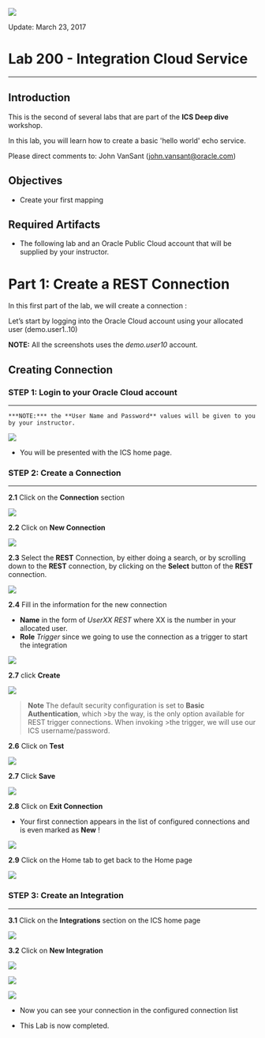 ![](images/100/HeaderImage.png)  

Update: March 23, 2017

# Lab 200 - Integration Cloud Service

---

## Introduction

This is the second of several labs that are part of the **ICS Deep dive** workshop. 

In this lab, you will learn how to create a basic 'hello world' echo service. 

Please direct comments to: John VanSant (john.vansant@oracle.com)

## Objectives

- Create your first mapping 

## Required Artifacts

- The following lab and an Oracle Public Cloud account that will be supplied by your instructor.

# Part 1: Create a REST Connection

In this first part of the lab, we will create a connection :

Let’s start by logging into the Oracle Cloud account using your allocated user (demo.user1..10)  

**NOTE:** All the screenshots uses the _demo.user10_ account. 

## Creating Connection

### **STEP 1**: Login to your Oracle Cloud account

---

    ***NOTE:*** the **User Name and Password** values will be given to you by your instructor.

![](images/200/image001.png)  

- You will be presented with the ICS home page. 

### **STEP 2:**	Create a Connection

---

**2.1** Click on the **Connection** section

![](images/200/image002.png) 

**2.2** Click on **New Connection**

![](images/200/image003.png) 

**2.3** Select the **REST** Connection, by either doing a search, or by scrolling down to the **REST** connection, by clicking on the **Select** button of the **REST** connection.

![](images/200/image004.png)

**2.4** Fill in the information for the new connection 

- **Name** in the form of _UserXX REST_ where XX is the number in your allocated user.
- **Role** _Trigger_ since we going to use the connection as a trigger to start the integration

![](images/200/image005.png) 

**2.7** click **Create**

![](images/200/image006.png) 

>**Note** The default security configuration is set to **Basic Authentication**, which >by the way, is the only option available for REST trigger connections. When invoking >the trigger, we will use our ICS username/password. 

**2.6** Click on **Test** 

![](images/200/image007.png)

**2.7** Click **Save** 

![](images/200/image008.png) 

**2.8** Click on **Exit Connection**

- Your first connection appears in the list of configured connections and is even marked as **New** !

![](images/200/image009.png) 

**2.9** Click on the Home tab to get back to the Home page

![](images/200/image010.png) 


### **STEP 3:**	Create an Integration

---

**3.1** Click on the **Integrations** section on the ICS home page

![](images/200/image011.png) 

**3.2** Click on **New Integration** 

![](images/200/image012.png) 

![](images/200/image008.png) 

![](images/200/image008.png) 

- Now you can see your connection in the configured connection list



- This Lab is now completed.


